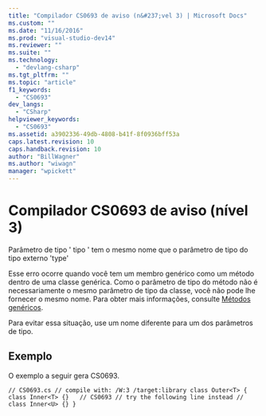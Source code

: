 ```yaml
---
title: "Compilador CS0693 de aviso (n&#237;vel 3) | Microsoft Docs"
ms.custom: ""
ms.date: "11/16/2016"
ms.prod: "visual-studio-dev14"
ms.reviewer: ""
ms.suite: ""
ms.technology: 
  - "devlang-csharp"
ms.tgt_pltfrm: ""
ms.topic: "article"
f1_keywords: 
  - "CS0693"
dev_langs: 
  - "CSharp"
helpviewer_keywords: 
  - "CS0693"
ms.assetid: a3902336-49db-4808-b41f-8f0936bff53a
caps.latest.revision: 10
caps.handback.revision: 10
author: "BillWagner"
ms.author: "wiwagn"
manager: "wpickett"
---
```

# Compilador CS0693 de aviso (n&#237;vel 3)
Parâmetro de tipo ' tipo ' tem o mesmo nome que o parâmetro de tipo do tipo externo 'type'  
  
 Esse erro ocorre quando você tem um membro genérico como um método dentro de uma classe genérica. Como o parâmetro de tipo do método não é necessariamente o mesmo parâmetro de tipo da classe, você não pode lhe fornecer o mesmo nome. Para obter mais informações, consulte [Métodos genéricos](../../csharp/programming-guide/generics/generic-methods.md).  
  
 Para evitar essa situação, use um nome diferente para um dos parâmetros de tipo.  
  
## Exemplo  
 O exemplo a seguir gera CS0693.  
  
```  
// CS0693.cs // compile with: /W:3 /target:library class Outer<T> { class Inner<T> {}   // CS0693 // try the following line instead // class Inner<U> {} }  
```